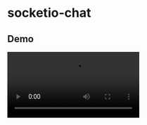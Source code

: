 # socketio-chat

## Demo 

![Demo here](https://github.com/ellojess/socketio-chat/blob/main/preview/socketio-demo.mp4)
